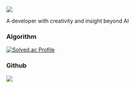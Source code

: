 
<div>
<div>
	<img src="https://capsule-render.vercel.app/api?type=waving&color=auto&height=200&section=header&text=changDDAO%20Github!&fontSize=40" />	
</div>
<p>A developer with creativity and insight beyond AI</p>
</div>

### Algorithm
[![Solved.ac Profile](http://mazassumnida.wtf/api/v2/generate_badge?boj=younch8342)](https://solved.ac/younch8342/)

### Github
<img src="https://github-readme-stats.vercel.app/api/top-langs/?username=changDDAO&layout=compact">
<br>



